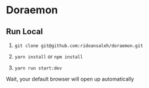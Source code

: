 # Doraemon

## Run Local

1. `git clone git@github.com:ridoansaleh/doraemon.git`

2. `yarn install` or `npm install`

3. `yarn run start:dev`

Wait, your default browser will open up automatically

